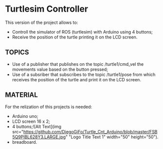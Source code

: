 # Turtlesim Controller

This version of the project allows to:

- Controll the simulator of ROS (turtlesim) with Arduino using 4 buttons;
- Receive the position of the turtle printing it on the LCD screen.

## TOPICS

 - Use of a publisher that publishes on the topic /turtle1/cmd_vel the movements value based on the button pressed;
 - Use of a subsriber that subscribes to the topic /turtle1/pose from which receives the position of the turtle and print it on the LCD screen.

## MATERIAL

For the relization of this projects is needed:

- Arduino uno;
- LCD screen 16 x 2;
- 4 buttons;![Alt Text](img src="https://github.com/DiegoGiFo/Turtle_Cnt_Arduino/blob/master/FSB5Q9PIBL628Y3.LARGE.jpg" "Logo Title Text 1" width="50" height="50").
- breadboard.

